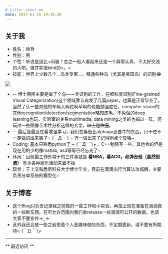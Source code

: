 ```yaml
---
# title: about me
date: 2017-01-25 19:19:20
---
```


## 关于我
  * 姓名：徐哲  
  * 性别：男  
  * 个性：听说是逗比+闷骚？总之一般人看起来还是一个异常认真、不太好交流的人吧。但其实很kind的=。=  
  * 技能：世界上少数几个__鸟类专家__，精通各种鸟（尤其是美国鸟）的识别😂

![](http://image98.360doc.com/DownloadImg/2016/07/2905/76788528_141.gif)

  * -- 博士期间主要是做了个鸟\~\~\~类识别的工作，在细粒度识别(Fine-grained Visual Categorization)这个领域靠认鸟发了几篇paper，也算是正常毕业了。 当然了认一些其他的车啊人啊花啊草啊的也能勉强胜任，computer vision的其他recognition/detection/segmentation略知皮毛，不免俗的deep learning也玩，实验室的关系multimedia, data mining之类的也搞过一阵，还玩过一些图像艺术性分析这样的玄学，~~以上是吹逼~~。
  * -- 最后是最近在看增强学习，我们在筹备比alphago还要牛的东西，~~只不过不一定做的出来罢了~~┑(￣Д ￣)┍ 万一做出来了记得刚点个赞哈~
  * Coding: 基本只熟悉python了 ┑(￣Д ￣)┍ ，C++勉强写一些，其他会的但是现在用的少的像matlab, as3等等已经忘光了~  
  * 休闲：目前最工作外常干的三件事就是 **看NBA，看ACG，和弹吉他（虽然很渣）** 基本各种娱乐活动来着不拒  
  * 现状：于上交和悉尼科技大学博士毕业，目前在滴滴出行当算法攻城狮，主要负责分单系统的模型化~  

## 关于博客
  * 这个Blog只负责记录我之前做的一些工作和小实验，再加上现在准备在滴滴做的一些新东西。在可允许范围内我们会release一些滴滴可公开的数据，也请大家不要宣传->_->
  * 此外我还会放一些之前依着个人恶趣味做的东西，不定期更新，请不要有所期待┑(￣Д ￣)┍

---

** 最近访问 ** 

<div class="ds-recent-visitors"
    data-num-items="36"
    data-avatar-size="42"
    id="ds-recent-visitors">
</div>


